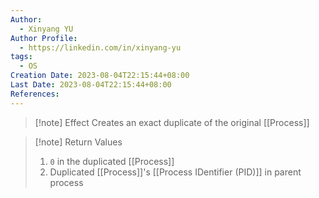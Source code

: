 ```yaml
---
Author:
  - Xinyang YU
Author Profile:
  - https://linkedin.com/in/xinyang-yu
tags:
  - OS
Creation Date: 2023-08-04T22:15:44+08:00
Last Date: 2023-08-04T22:15:44+08:00
References:
---
```

>[!note] Effect
>Creates an exact duplicate of the original [[Process]]

>[!note] Return Values
>1. ``0`` in the duplicated [[Process]]
>2. Duplicated [[Process]]'s [[Process IDentifier (PID)]] in parent process